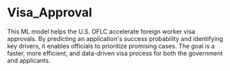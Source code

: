 # Visa_Approval
This ML model helps the U.S. OFLC accelerate foreign worker visa approvals. By predicting an application's success probability and identifying key drivers, it enables officials to prioritize promising cases. The goal is a faster, more efficient, and data-driven visa process for both the government and applicants.

